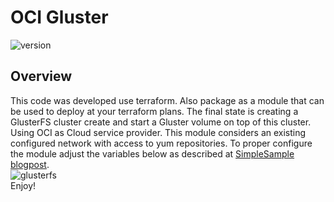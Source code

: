 # OCI Gluster
![version][version-img]<br>
## Overview

This code was developed use terraform. Also package as a module that can be used to deploy at your terraform plans.
The final state is creating a GlusterFS cluster create and start a Gluster volume on top of this cluster. Using OCI as Cloud service provider.
This module considers an existing configured network  with access to yum repositories. To proper configure the module adjust the variables below as described at [SimpleSample blogpost](https://www.simplesample.tech/glusterfs-deplyment-in-oci/).<br>
![glusterfs](https://www.simplesample.tech/wp-content/uploads/2021/07/glusterfs-150x150.png)<br>
Enjoy!


<!---
[![Deploy to Oracle Cloud](https://oci-resourcemanager-plugin.plugins.oci.oraclecloud.com/latest/deploy-to-oracle-cloud.svg)](https://cloud.oracle.com/resourcemanager/stacks/create?zipUrl=https://github.com/kernell128/oci_gluster/raw/main/deploy_2_oci/oci_gluster_terraform.zip)
--->
<!-- Markdown link & img dfn's -->
[version-img]: https://img.shields.io/badge/version-1.0-green
